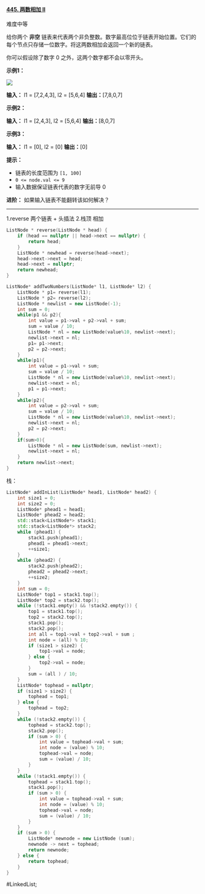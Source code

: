 
#### [445. 两数相加 II](https://leetcode.cn/problems/add-two-numbers-ii/)

难度中等

给你两个 **非空** 链表来代表两个非负整数。数字最高位位于链表开始位置。它们的每个节点只存储一位数字。将这两数相加会返回一个新的链表。

你可以假设除了数字 0 之外，这两个数字都不会以零开头。

**示例1：**

![](https://pic.leetcode-cn.com/1626420025-fZfzMX-image.png)

**输入：** l1 = [7,2,4,3], l2 = [5,6,4]
**输出：**[7,8,0,7]

**示例2：**

**输入：** l1 = [2,4,3], l2 = [5,6,4]
**输出：**[8,0,7]

**示例3：**

**输入：** l1 = [0], l2 = [0]
**输出：**[0]

**提示：**

-   链表的长度范围为 `[1, 100]`
-   `0 <= node.val <= 9`
-   输入数据保证链表代表的数字无前导 0

**进阶：** 如果输入链表不能翻转该如何解决？
---- ----
1.reverse 两个链表 + 头插法
2.栈顶 相加
```cpp
ListNode * reverse(ListNode * head) {
    if (head == nullptr || head->next == nullptr) {
        return head;
    }
    ListNode * newhead = reverse(head->next);
    head->next->next = head;
    head->next = nullptr;
    return newhead;
}

ListNode* addTwoNumbers(ListNode* l1, ListNode* l2) {
    ListNode * p1= reverse(l1);
    ListNode * p2= reverse(l2);
    ListNode * newlist = new ListNode(-1);
    int sum = 0;
    while(p1 && p2){
        int value = p1->val + p2->val + sum;
        sum = value / 10;
        ListNode * nl = new ListNode(value%10, newlist->next);
        newlist->next = nl;
        p1= p1->next;
        p2 = p2->next;
    }
    while(p1){
        int value = p1->val + sum;
        sum = value / 10;
        ListNode * nl = new ListNode(value%10, newlist->next);
        newlist->next = nl;
        p1 = p1->next;
    }
    while(p2){
        int value = p2->val + sum;
        sum = value / 10;
        ListNode * nl = new ListNode(value%10, newlist->next);
        newlist->next = nl;
        p2 = p2->next;
    }
    if(sum>0){
        ListNode * nl = new ListNode(sum, newlist->next);
        newlist->next = nl;
    }
    return newlist->next;
}
```
栈：
```cpp
ListNode* addInList(ListNode* head1, ListNode* head2) {
    int size1 = 0;
    int size2 = 0;
    ListNode* phead1 = head1;
    ListNode* phead2 = head2;
    std::stack<ListNode*> stack1;
	std::stack<ListNode*> stack2;
	while (phead1) {
		stack1.push(phead1);
		phead1 = phead1->next;
		++size1;
	}
	while (phead2) {
		stack2.push(phead2);
		phead2 = phead2->next;
		++size2;
	}
	int sum = 0;
	ListNode* top1 = stack1.top();
	ListNode* top2 = stack2.top();
	while (!stack1.empty() && !stack2.empty()) {
		top1 = stack1.top();
		top2 = stack2.top();
		stack1.pop();
		stack2.pop();
		int all = top1->val + top2->val + sum ;
		int node = (all) % 10;
		if (size1 > size2) {
			top1->val = node;
		} else {
			top2->val = node;
		}
		sum = (all ) / 10;
	}
	ListNode* tophead = nullptr;
	if (size1 > size2) {
		tophead = top1;
	} else {
		tophead = top2;
	}
	while (!stack2.empty()) {
		tophead = stack2.top();
		stack2.pop();
		if (sum > 0) {
			int value = tophead->val + sum;
			int node = (value) % 10;
			tophead->val = node;
			sum = (value) / 10;
		}
	}
	while (!stack1.empty()) {
		tophead = stack1.top();
		stack1.pop();
		if (sum > 0) {
			int value = tophead->val + sum;
			int node = (value) % 10;
			tophead->val = node;
			sum = (value) / 10;
		}
	}
	if (sum > 0) {
		ListNode* newnode = new ListNode (sum);
		newnode -> next = tophead;
		return newnode;
	} else {
		return tophead;
	}
}
```
#LinkedList;